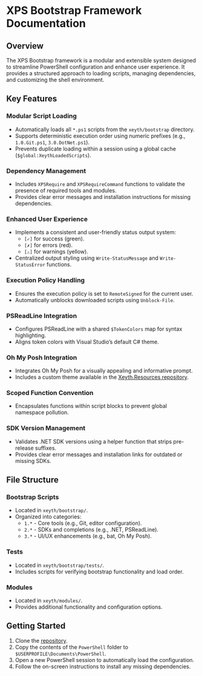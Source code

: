 # XPS Bootstrap Framework Documentation

## Overview

The XPS Bootstrap framework is a modular and extensible system designed to streamline PowerShell configuration and enhance user experience. It provides a structured approach to loading scripts, managing dependencies, and customizing the shell environment.

## Key Features

### Modular Script Loading

- Automatically loads all `*.ps1` scripts from the `xeyth/bootstrap` directory.
- Supports deterministic execution order using numeric prefixes (e.g., `1.0.Git.ps1`, `3.0.DotNet.ps1`).
- Prevents duplicate loading within a session using a global cache (`$global:XeythLoadedScripts`).

### Dependency Management

- Includes `XPSRequire` and `XPSRequireCommand` functions to validate the presence of required tools and modules.
- Provides clear error messages and installation instructions for missing dependencies.

### Enhanced User Experience

- Implements a consistent and user-friendly status output system:
  - `[✓]` for success (green).
  - `[✗]` for errors (red).
  - `[⚠]` for warnings (yellow).
- Centralized output styling using `Write-StatusMessage` and `Write-StatusError` functions.

### Execution Policy Handling

- Ensures the execution policy is set to `RemoteSigned` for the current user.
- Automatically unblocks downloaded scripts using `Unblock-File`.

### PSReadLine Integration

- Configures PSReadLine with a shared `$TokenColors` map for syntax highlighting.
- Aligns token colors with Visual Studio’s default C# theme.

### Oh My Posh Integration

- Integrates Oh My Posh for a visually appealing and informative prompt.
- Includes a custom theme available in the [Xeyth.Resources repository](https://github.com/Xeythhhh/Xeyth.Resources).

### Scoped Function Convention

- Encapsulates functions within script blocks to prevent global namespace pollution.

### SDK Version Management

- Validates .NET SDK versions using a helper function that strips pre-release suffixes.
- Provides clear error messages and installation links for outdated or missing SDKs.

## File Structure

### Bootstrap Scripts

- Located in `xeyth/bootstrap/`.
- Organized into categories:
  - `1.*` - Core tools (e.g., Git, editor configuration).
  - `2.*` - SDKs and completions (e.g., .NET, PSReadLine).
  - `3.*` - UI/UX enhancements (e.g., bat, Oh My Posh).

### Tests

- Located in `xeyth/bootstrap/tests/`.
- Includes scripts for verifying bootstrap functionality and load order.

### Modules

- Located in `xeyth/modules/`.
- Provides additional functionality and configuration options.

## Getting Started

1. Clone the [repository](https://github.com/Xeythhhh/Xeyth.Resources).
2. Copy the contents of the `PowerShell` folder to `$USERPROFILE\Documents\PowerShell`.
3. Open a new PowerShell session to automatically load the configuration.
4. Follow the on-screen instructions to install any missing dependencies.
